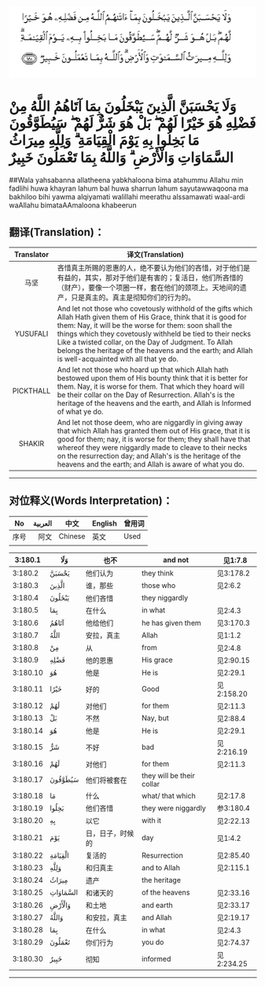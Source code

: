 ![003:180](images/003_180.gif)

# وَلَا يَحْسَبَنَّ الَّذِينَ يَبْخَلُونَ بِمَا آتَاهُمُ اللَّهُ مِنْ فَضْلِهِ هُوَ خَيْرًا لَهُمْ ۖ بَلْ هُوَ شَرٌّ لَهُمْ ۖ سَيُطَوَّقُونَ مَا بَخِلُوا بِهِ يَوْمَ الْقِيَامَةِ ۗ وَلِلَّهِ مِيرَاثُ السَّمَاوَاتِ وَالْأَرْضِ ۗ وَاللَّهُ بِمَا تَعْمَلُونَ خَبِيرٌ 

##Wala yahsabanna allatheena yabkhaloona bima atahummu Allahu min fadlihi huwa khayran lahum bal huwa sharrun lahum sayutawwaqoona ma bakhiloo bihi yawma alqiyamati walillahi meerathu alssamawati waal-ardi waAllahu bimataAAmaloona khabeerun 

## 翻译(Translation)：

| Translator | 译文(Translation)                                            |
| :--------: | ------------------------------------------------------------ |
|    马坚    | 吝惜真主所赐的恩惠的人，绝不要认为他们的吝惜，对于他们是有益的，其实，那对于他们是有害的；复活日，他们所吝惜的（财产），要像一个项圈一样，套在他们的颈项上。天地间的遗产，只是真主的。真主是彻知你们的行为的。 |
|  YUSUFALI  | And let not those who covetously withhold of the gifts which Allah Hath given them of His Grace, think that it is good for them: Nay, it will be the worse for them: soon shall the things which they covetously withheld be tied to their necks Like a twisted collar, on the Day of Judgment. To Allah belongs the heritage of the heavens and the earth; and Allah is well-acquainted with all that ye do. |
| PICKTHALL  | And let not those who hoard up that which Allah hath bestowed upon them of His bounty think that it is better for them. Nay, it is worse for them. That which they hoard will be their collar on the Day of Resurrection. Allah's is the heritage of the heavens and the earth, and Allah is Informed of what ye do. |
|   SHAKIR   | And let not those deem, who are niggardly in giving away that which Allah has granted them out of His grace, that it is good for them; nay, it is worse for them; they shall have that whereof they were niggardly made to cleave to their necks on the resurrection day; and Allah's is the heritage of the heavens and the earth; and Allah is aware of what you do. |

---

## 对位释义(Words Interpretation)：

| No   | العربية | 中文    | English | 曾用词 |
| ---- | ------: | ------- | ------- | ------ |
| 序号 |    阿文 | Chinese | 英文    | Used   |
|      |         |         |         |        |

| 3:180.1  | وَلَا      | 也不             | and not                   | 见1:7.8    |
| -------- | -------- | ---------------- | ------------------------- | ---------- |
| 3:180.2  | يَحْسَبَنَّ    | 他们认为         | they think                | 见3:178.2  |
| 3:180.3  | الَّذِينَ    | 谁，那些         | those who                 | 见2:6.2    |
| 3:180.4  | يَبْخَلُونَ   | 他们吝惜         | they niggardly            |            |
| 3:180.5  | بِمَا      | 在什么           | in what                   | 见2:4.3    |
| 3:180.6  | آتَاهُمُ    | 他给他们         | he has given them         | 见3:170.3  |
| 3:180.7  | اللَّهُ     | 安拉，真主       | Allah                     | 见1:1.2    |
| 3:180.8  | مِنْ       | 从               | from                      | 见2:4.8    |
| 3:180.9  | فَضْلِهِ     | 他的恩惠         | His grace                 | 见2:90.15  |
| 3:180.10 | هُوَ       | 他是             | He is                     | 见2:29.1   |
| 3:180.11 | خَيْرًا     | 好的             | Good                      | 见2:158.20 |
| 3:180.12 | لَهُمْ      | 对他们           | for them                  | 见2:11.3   |
| 3:180.13 | بَلْ       | 不然             | Nay, but                  | 见2:88.4   |
| 3:180.14 | هُوَ       | 他是             | He is                     | 见2:29.1   |
| 3:180.15 | شَرٌّ       | 不好             | bad                       | 见2:216.19 |
| 3:180.16 | لَهُمْ      | 对他们           | for them                  | 见2:11.3   |
| 3:180.17 | سَيُطَوَّقُونَ  | 他们将被套在     | they will be their collar |            |
| 3:180.18 | مَا       | 什么             | what/ that which          | 见2:17.8   |
| 3:180.19 | بَخِلُوا    | 他们吝惜         | they were niggardly       | 参3:180.4  |
| 3:180.20 | بِهِ       | 以它             | with it                   | 见2:22.13  |
| 3:180.21 | يَوْمَ      | 日，日子，时候的 | day                       | 见1:4.2    |
| 3:180.22 | الْقِيَامَةِ  | 复活的           | Resurrection              | 见2:85.40  |
| 3:180.23 | وَلِلَّهِ     | 和归真主         | and to Allah              | 见2:115.1  |
| 3:180.24 | مِيرَاثُ    | 遗产             | the heritage              |            |
| 3:180.25 | السَّمَاوَاتِ | 和诸天的         | of the heavens            | 见2:33.16  |
| 3:180.26 | وَالْأَرْضِ   | 和土地           | and earth                 | 见2:33.17  |
| 3:180.27 | وَاللَّهُ    | 和安拉，真主     | and Allah                 | 见2:19.17  |
| 3:180.28 | بِمَا      | 在什么           | in what                   | 见2:4.3    |
| 3:180.29 | تَعْمَلُونَ   | 你们行为         | you do                    | 见2:74.37  |
| 3:180.30 | خَبِيرٌ     | 彻知             | informed                  | 见2:234.25 |

---
